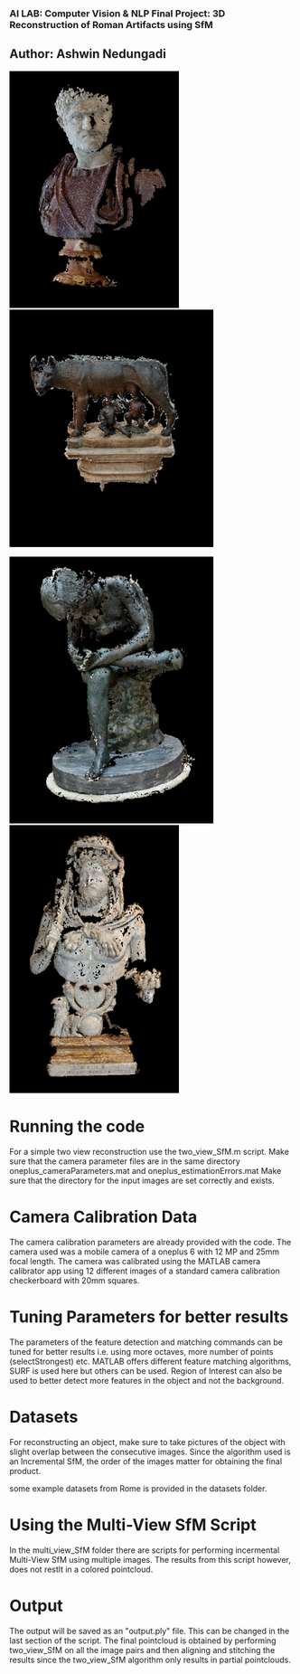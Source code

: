 
### AI LAB: Computer Vision & NLP Final Project: 3D Reconstruction of Roman Artifacts using SfM
## Author: Ashwin Nedungadi

<img src="https://github.com/ashwin-ned/SfM4Artifacts/blob/main/reconstructed_examples/caracalla.PNG" width="300"/> <img src="https://github.com/ashwin-ned/SfM4Artifacts/blob/main/reconstructed_examples/she_wolf.PNG" width="361"/>

<img src="https://github.com/ashwin-ned/SfM4Artifacts/blob/main/reconstructed_examples/thornboy2.PNG" width="361"/> <img src="https://github.com/ashwin-ned/SfM4Artifacts/blob/main/reconstructed_examples/commodus2.PNG" width="300"/>

# Running the code

For a simple two view reconstruction use the two_view_SfM.m script. 
Make sure that the camera parameter files are in the same directory oneplus_cameraParameters.mat and oneplus_estimationErrors.mat
Make sure that the directory for the input images are set correctly and exists. 

# Camera Calibration Data

The camera calibration parameters are already provided with the code. The camera used was a mobile camera of a oneplus 6 with 12 MP and 25mm focal length. 
The camera was calibrated using the MATLAB camera calibrator app using 12 different images of a standard camera calibration checkerboard with 20mm squares. 

# Tuning Parameters for better results 

The parameters of the feature detection and matching commands can be tuned for better results i.e. using more octaves, more number of points (selectStrongest) etc. 
MATLAB offers different feature matching algorithms, SURF is used here but others can be used.
Region of Interest can also be used to better detect more features in the object and not the background. 

# Datasets

For reconstructing an object, make sure to take pictures of the object with slight overlap between the consecutive images. Since the algorithm used is an Incremental SfM, the order of the images matter for obtaining the final product. 

some example datasets from Rome is provided in the datasets folder.

# Using the Multi-View SfM Script

In the multi_view_SfM folder there are scripts for performing incermental Multi-View SfM using multiple images. The results from this script however, does not restlt in a colored pointcloud. 


# Output

The output will be saved as an "output.ply" file. This can be changed in the last section of the script.
The final pointcloud is obtained by performing two_view_SfM on all the image pairs and then aligning and stitching the results since the two_view_SfM algorithm only results in partial pointclouds.
